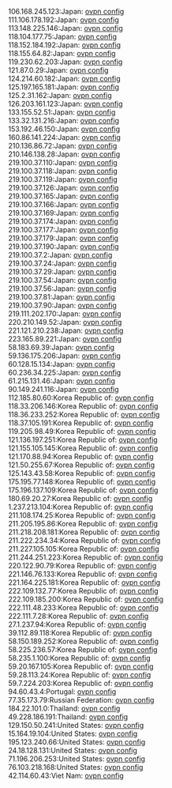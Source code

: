 106.168.245.123:Japan: [ovpn config](vpn/106_168_245_123.ovpn)  
111.106.178.192:Japan: [ovpn config](vpn/111_106_178_192.ovpn)  
113.148.225.146:Japan: [ovpn config](vpn/113_148_225_146.ovpn)  
118.104.177.75:Japan: [ovpn config](vpn/118_104_177_75.ovpn)  
118.152.184.192:Japan: [ovpn config](vpn/118_152_184_192.ovpn)  
118.155.64.82:Japan: [ovpn config](vpn/118_155_64_82.ovpn)  
119.230.62.203:Japan: [ovpn config](vpn/119_230_62_203.ovpn)  
121.87.0.29:Japan: [ovpn config](vpn/121_87_0_29.ovpn)  
124.214.60.182:Japan: [ovpn config](vpn/124_214_60_182.ovpn)  
125.197.165.181:Japan: [ovpn config](vpn/125_197_165_181.ovpn)  
125.2.31.162:Japan: [ovpn config](vpn/125_2_31_162.ovpn)  
126.203.161.123:Japan: [ovpn config](vpn/126_203_161_123.ovpn)  
133.155.52.51:Japan: [ovpn config](vpn/133_155_52_51.ovpn)  
133.32.131.216:Japan: [ovpn config](vpn/133_32_131_216.ovpn)  
153.192.46.150:Japan: [ovpn config](vpn/153_192_46_150.ovpn)  
160.86.141.224:Japan: [ovpn config](vpn/160_86_141_224.ovpn)  
210.136.86.72:Japan: [ovpn config](vpn/210_136_86_72.ovpn)  
210.146.138.28:Japan: [ovpn config](vpn/210_146_138_28.ovpn)  
219.100.37.110:Japan: [ovpn config](vpn/219_100_37_110.ovpn)  
219.100.37.118:Japan: [ovpn config](vpn/219_100_37_118.ovpn)  
219.100.37.119:Japan: [ovpn config](vpn/219_100_37_119.ovpn)  
219.100.37.126:Japan: [ovpn config](vpn/219_100_37_126.ovpn)  
219.100.37.165:Japan: [ovpn config](vpn/219_100_37_165.ovpn)  
219.100.37.166:Japan: [ovpn config](vpn/219_100_37_166.ovpn)  
219.100.37.169:Japan: [ovpn config](vpn/219_100_37_169.ovpn)  
219.100.37.174:Japan: [ovpn config](vpn/219_100_37_174.ovpn)  
219.100.37.177:Japan: [ovpn config](vpn/219_100_37_177.ovpn)  
219.100.37.179:Japan: [ovpn config](vpn/219_100_37_179.ovpn)  
219.100.37.190:Japan: [ovpn config](vpn/219_100_37_190.ovpn)  
219.100.37.2:Japan: [ovpn config](vpn/219_100_37_2.ovpn)  
219.100.37.24:Japan: [ovpn config](vpn/219_100_37_24.ovpn)  
219.100.37.29:Japan: [ovpn config](vpn/219_100_37_29.ovpn)  
219.100.37.54:Japan: [ovpn config](vpn/219_100_37_54.ovpn)  
219.100.37.56:Japan: [ovpn config](vpn/219_100_37_56.ovpn)  
219.100.37.81:Japan: [ovpn config](vpn/219_100_37_81.ovpn)  
219.100.37.90:Japan: [ovpn config](vpn/219_100_37_90.ovpn)  
219.111.202.170:Japan: [ovpn config](vpn/219_111_202_170.ovpn)  
220.210.149.52:Japan: [ovpn config](vpn/220_210_149_52.ovpn)  
221.121.210.238:Japan: [ovpn config](vpn/221_121_210_238.ovpn)  
223.165.89.221:Japan: [ovpn config](vpn/223_165_89_221.ovpn)  
58.183.69.39:Japan: [ovpn config](vpn/58_183_69_39.ovpn)  
59.136.175.206:Japan: [ovpn config](vpn/59_136_175_206.ovpn)  
60.128.15.134:Japan: [ovpn config](vpn/60_128_15_134.ovpn)  
60.236.34.225:Japan: [ovpn config](vpn/60_236_34_225.ovpn)  
61.215.131.46:Japan: [ovpn config](vpn/61_215_131_46.ovpn)  
90.149.241.116:Japan: [ovpn config](vpn/90_149_241_116.ovpn)  
112.185.80.60:Korea Republic of: [ovpn config](vpn/112_185_80_60.ovpn)  
118.33.206.146:Korea Republic of: [ovpn config](vpn/118_33_206_146.ovpn)  
118.36.233.252:Korea Republic of: [ovpn config](vpn/118_36_233_252.ovpn)  
118.37.105.191:Korea Republic of: [ovpn config](vpn/118_37_105_191.ovpn)  
119.205.98.49:Korea Republic of: [ovpn config](vpn/119_205_98_49.ovpn)  
121.136.197.251:Korea Republic of: [ovpn config](vpn/121_136_197_251.ovpn)  
121.155.105.145:Korea Republic of: [ovpn config](vpn/121_155_105_145.ovpn)  
121.170.88.94:Korea Republic of: [ovpn config](vpn/121_170_88_94.ovpn)  
121.50.255.67:Korea Republic of: [ovpn config](vpn/121_50_255_67.ovpn)  
125.143.43.58:Korea Republic of: [ovpn config](vpn/125_143_43_58.ovpn)  
175.195.77.148:Korea Republic of: [ovpn config](vpn/175_195_77_148.ovpn)  
175.196.137.109:Korea Republic of: [ovpn config](vpn/175_196_137_109.ovpn)  
180.69.20.27:Korea Republic of: [ovpn config](vpn/180_69_20_27.ovpn)  
1.237.213.104:Korea Republic of: [ovpn config](vpn/1_237_213_104.ovpn)  
211.108.174.25:Korea Republic of: [ovpn config](vpn/211_108_174_25.ovpn)  
211.205.195.86:Korea Republic of: [ovpn config](vpn/211_205_195_86.ovpn)  
211.218.208.181:Korea Republic of: [ovpn config](vpn/211_218_208_181.ovpn)  
211.222.234.34:Korea Republic of: [ovpn config](vpn/211_222_234_34.ovpn)  
211.227.105.105:Korea Republic of: [ovpn config](vpn/211_227_105_105.ovpn)  
211.244.251.223:Korea Republic of: [ovpn config](vpn/211_244_251_223.ovpn)  
220.122.90.79:Korea Republic of: [ovpn config](vpn/220_122_90_79.ovpn)  
221.146.76.133:Korea Republic of: [ovpn config](vpn/221_146_76_133.ovpn)  
221.164.225.181:Korea Republic of: [ovpn config](vpn/221_164_225_181.ovpn)  
222.109.132.77:Korea Republic of: [ovpn config](vpn/222_109_132_77.ovpn)  
222.109.185.200:Korea Republic of: [ovpn config](vpn/222_109_185_200.ovpn)  
222.111.48.233:Korea Republic of: [ovpn config](vpn/222_111_48_233.ovpn)  
222.111.7.28:Korea Republic of: [ovpn config](vpn/222_111_7_28.ovpn)  
27.1.237.94:Korea Republic of: [ovpn config](vpn/27_1_237_94.ovpn)  
39.112.89.118:Korea Republic of: [ovpn config](vpn/39_112_89_118.ovpn)  
58.150.189.252:Korea Republic of: [ovpn config](vpn/58_150_189_252.ovpn)  
58.225.236.57:Korea Republic of: [ovpn config](vpn/58_225_236_57.ovpn)  
58.235.1.100:Korea Republic of: [ovpn config](vpn/58_235_1_100.ovpn)  
59.20.167.105:Korea Republic of: [ovpn config](vpn/59_20_167_105.ovpn)  
59.28.113.24:Korea Republic of: [ovpn config](vpn/59_28_113_24.ovpn)  
59.7.224.203:Korea Republic of: [ovpn config](vpn/59_7_224_203.ovpn)  
94.60.43.4:Portugal: [ovpn config](vpn/94_60_43_4.ovpn)  
77.35.173.79:Russian Federation: [ovpn config](vpn/77_35_173_79.ovpn)  
184.22.101.0:Thailand: [ovpn config](vpn/184_22_101_0.ovpn)  
49.228.186.191:Thailand: [ovpn config](vpn/49_228_186_191.ovpn)  
129.150.50.241:United States: [ovpn config](vpn/129_150_50_241.ovpn)  
15.164.19.104:United States: [ovpn config](vpn/15_164_19_104.ovpn)  
195.123.240.66:United States: [ovpn config](vpn/195_123_240_66.ovpn)  
24.18.128.131:United States: [ovpn config](vpn/24_18_128_131.ovpn)  
71.196.206.253:United States: [ovpn config](vpn/71_196_206_253.ovpn)  
76.103.218.168:United States: [ovpn config](vpn/76_103_218_168.ovpn)  
42.114.60.43:Viet Nam: [ovpn config](vpn/42_114_60_43.ovpn)  
